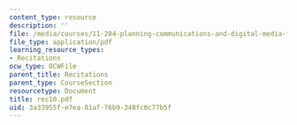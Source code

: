 ```yaml
---
content_type: resource
description: ''
file: /media/courses/11-204-planning-communications-and-digital-media-fall-2004/3a33955fe7ea81af76b9348fc0c77b5f_rec10.pdf
file_type: application/pdf
learning_resource_types:
- Recitations
ocw_type: OCWFile
parent_title: Recitations
parent_type: CourseSection
resourcetype: Document
title: rec10.pdf
uid: 3a33955f-e7ea-81af-76b9-348fc0c77b5f
---
```

